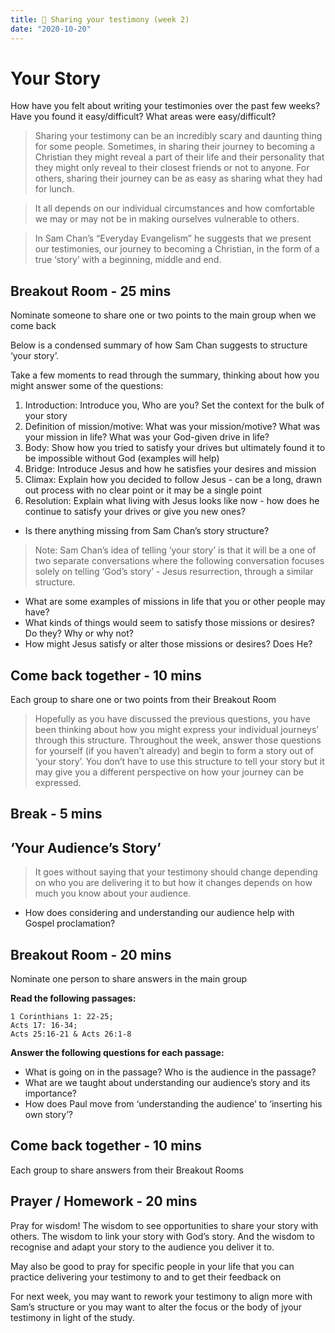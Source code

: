 ```yaml
---
title: 📖 Sharing your testimony (week 2)
date: "2020-10-20"
---
```


# Your Story

How have you felt about writing your testimonies over the past few weeks?
Have you found it easy/difficult? What areas were easy/difficult?


> Sharing your testimony can be an incredibly scary and daunting thing for some people. Sometimes, in sharing their journey to becoming a Christian they might reveal a part of their life and their personality that they might only reveal to their closest friends or not to anyone. For others, sharing their journey can be as easy as sharing what they had for lunch. 

> It all depends on our individual circumstances and how comfortable we may or may not be in making ourselves vulnerable to others.

> In Sam Chan’s “Everyday Evangelism” he suggests that we present our testimonies, our journey to becoming a Christian, in the form of a true ‘story’ with a beginning, middle and end.


## Breakout Room - 25 mins
Nominate someone to share one or two points to the main group when we come back

Below is a condensed summary of how Sam Chan suggests to structure ‘your story’.

Take a few moments to read through the summary, thinking about how you might answer some of the questions:

1. Introduction: Introduce you, Who are you? Set the context for the bulk of your story
2. Definition of mission/motive: What was your mission/motive? What was your mission in life? What was your God-given drive in life?
3. Body: Show how you tried to satisfy your drives but ultimately found it to be impossible without God (examples will help)
4. Bridge: Introduce Jesus and how he satisfies your desires and mission
5. Climax: Explain how you decided to follow Jesus - can be a long, drawn out process with no clear point or it may be a single point
6. Resolution: Explain what living with Jesus looks like now - how does he continue to satisfy your drives or give you new ones?

- Is there anything missing from Sam Chan’s story structure?

> Note: Sam Chan’s idea of telling ‘your story’ is that it will be a one of two separate conversations where the following conversation focuses solely on telling ‘God’s story’ - Jesus resurrection, through a similar structure.


- What are some examples of missions in life that you or other people may have?
- What kinds of things would seem to satisfy those missions or desires? Do they? Why or why not?
- How might Jesus satisfy or alter those missions or desires? Does He?
## Come back together - 10 mins

Each group to share one or two points from their Breakout Room

> Hopefully as you have discussed the previous questions, you have been thinking about how you might express your individual journeys’ through this structure. Throughout the week, answer those questions for yourself (if you haven’t already) and begin to form a story out of ‘your story’. You don’t have to use this structure to tell your story but it may give you a different perspective on how your journey can be expressed. 

## Break - 5 mins
## ‘Your Audience’s Story’

> It goes without saying that your testimony should change depending on who you are delivering it to but how it changes depends on how much you know about your audience.

- How does considering and understanding our audience help with Gospel proclamation?


## Breakout Room - 20 mins
Nominate one person to share answers in the main group

**Read the following passages:**
```
1 Corinthians 1: 22-25;    	
Acts 17: 16-34;    			
Acts 25:16-21 & Acts 26:1-8
```

**Answer the following questions for each passage:**
- What is going on in the passage? Who is the audience in the passage?
- What are we taught about understanding our audience’s story and its importance?
- How does Paul move from ‘understanding the audience’ to ‘inserting his own story’?

## Come back together - 10 mins

Each group to share answers from their Breakout Rooms

## Prayer / Homework - 20 mins

Pray for wisdom! The wisdom to see opportunities to share your story with others. The wisdom to link your story with God’s story. And the wisdom to recognise and adapt your story to the audience you deliver it to.

May also be good to pray for specific people in your life that you can practice delivering your testimony to and to get their feedback on

For next week, you may want to rework your testimony to align more with Sam’s structure or you may want to alter the focus or the body of jyour testimony in light of the study.


